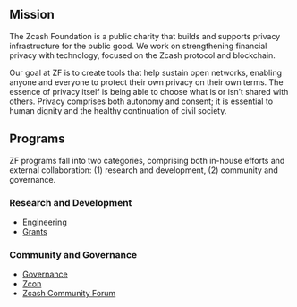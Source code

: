 
<h2 id="mission">Mission</h2>

The Zcash Foundation is a public charity that builds and supports privacy infrastructure for the public good. We work on strengthening financial privacy with technology, focused on the Zcash protocol and blockchain.

Our goal at ZF is to create tools that help sustain open networks, enabling anyone and everyone to protect their own privacy on their own terms. The essence of privacy itself is being able to choose what is or isn’t shared with others. Privacy comprises both autonomy and consent; it is essential to human dignity and the healthy continuation of civil society.

## Programs

ZF programs fall into two categories, comprising both in-house efforts and external collaboration: (1) research and development, (2) community and governance.

### Research and Development

* [Engineering](https://github.com/zcashfoundation/)
* [Grants](https://grants.zfnd.org/)

### Community and Governance

* [Governance](https://www.zfnd.org/governance/)
* [Zcon](https://www.zfnd.org/zcon/)
* [Zcash Community Forum](https://forum.zcashcommunity.com/)
